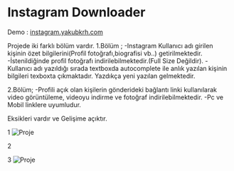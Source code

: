 # Instagram Downloader

Demo : [instagram.yakubkrh.com](https://instagram.yakubkrh.com)

Projede iki farklı bölüm vardır.
1.Bölüm ;
-Instagram Kullanıcı adı girilen kişinin özet bilgilerini(Profil fotoğrafı,biografisi vb..) getirilmektedir.
-İstenildiğinde profil fotoğrafı indirilebilmektedir.(Full Size Değildir).
-Kullanıcı adı yazıldığı sırada textboxda autocomplete ile anlık yazılan kişinin bilgileri texboxta çıkmaktadır. Yazdıkça yeni yazılan gelmektedir.

2.Bölüm;
-Profili açık olan kişilerin gönderideki bağlantı linki kullanılarak video görüntüleme, videoyu indirme ve fotoğraf indirilebilmektedir.
-Pc ve Mobil linklere uyumludur.

Eksikleri vardır ve Gelişime açıktır.

1
![Proje](https://instagram.yakubkrh.com/Resim1.jpg) 

2


3
![Proje](https://instagram.yakubkrh.com/Resim3.jpg) 

